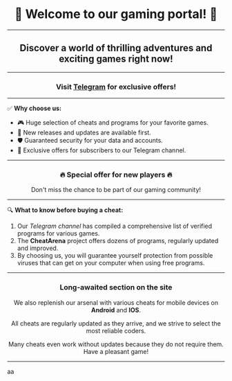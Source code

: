 <!DOCTYPE html>
<html lang="en">
<head>
  <meta charset="UTF-8">
  <meta name="viewport" content="width=device-width, initial-scale=1.0">
  
  <title>🎮 Your Unique Cheat Portal 🎮</title>
</head>
<body>

<div align="center">
  <h1>🌟 Welcome to our gaming portal! 🌟</h1>
</div>

<hr>

<div align="center">
  <h2>Discover a world of thrilling adventures and exciting games right now!</h2>
</div>

<hr>

<div align="center">
  <h3>Visit <a href="https://t.me/go0d_games">Telegram</a> for exclusive offers!</h3>
</div>

<hr>

<p>✅ <strong>Why choose us:</strong></p>
<ul>
  <li>🎮 Huge selection of cheats and programs for your favorite games.</li>
  <li>🚀 New releases and updates are available first.</li>
  <li>🛡️ Guaranteed security for your data and accounts.</li>
  <li>🌟 Exclusive offers for subscribers to our Telegram channel.</li>
</ul>

<hr>

<div align="center">
  <h3>🔥 Special offer for new players 🔥</h3>
  <p>Don't miss the chance to be part of our gaming community!</p>
</div>

<hr>

<p>🔍 <strong>What to know before buying a cheat:</strong></p>
<ol>
  <li>Our <em>Telegram channel</em> has compiled a comprehensive list of verified programs for various games.</li>
  <li>The <strong>CheatArena</strong> project offers dozens of programs, regularly updated and improved.</li>
  <li>By choosing us, you will guarantee yourself protection from possible viruses that can get on your computer when using free programs.</li>
</ol>

<hr>

<div align="center">
  <h3>Long-awaited section on the site</h3>
  <p>We also replenish our arsenal with various cheats for mobile devices on <strong>Android</strong> and <strong>IOS</strong>.</p>
  <p>All cheats are regularly updated as they arrive, and we strive to select the most reliable coders.</p>
  <p>Many cheats even work without updates because they do not require them. Have a pleasant game!</p>
</div>

<hr>

</body>
</html>
аа
